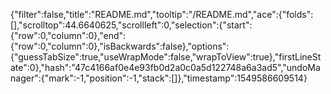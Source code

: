 {"filter":false,"title":"README.md","tooltip":"/README.md","ace":{"folds":[],"scrolltop":44.6640625,"scrollleft":0,"selection":{"start":{"row":0,"column":0},"end":{"row":0,"column":0},"isBackwards":false},"options":{"guessTabSize":true,"useWrapMode":false,"wrapToView":true},"firstLineState":0},"hash":"47c4166af0e4e93fb0d2a0c0a5d122748a6a3ad5","undoManager":{"mark":-1,"position":-1,"stack":[]},"timestamp":1549586609514}